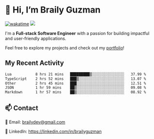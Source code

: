 # 👋 Hi, I’m Braily Guzman
[![wakatime](https://wakatime.com/badge/user/78b9a827-5162-4c58-9330-4ea970cf6de4.svg)](https://wakatime.com/@78b9a827-5162-4c58-9330-4ea970cf6de4)
![](https://komarev.com/ghpvc/?username=brailyguzman)

I'm a **Full-stack Software Engineer** with a passion for building impactful and user-friendly applications.

Feel free to explore my projects and check out my [portfolio](https://braily.dev)!


## My Recent Activity
<!--START_SECTION:waka-->

```txt
Lua           8 hrs 21 mins   █████████▒░░░░░░░░░░░░░░░   37.99 %
TypeScript    2 hrs 52 mins   ███▒░░░░░░░░░░░░░░░░░░░░░   13.07 %
Other         2 hrs 45 mins   ███░░░░░░░░░░░░░░░░░░░░░░   12.51 %
JSON          1 hr 59 mins    ██▒░░░░░░░░░░░░░░░░░░░░░░   09.08 %
Markdown      1 hr 57 mins    ██▒░░░░░░░░░░░░░░░░░░░░░░   08.92 %
```

<!--END_SECTION:waka-->

## 📫 Contact
📧 Email: brailydev@gmail.com

🔗 LinkedIn: https://linkedin.com/in/brailyguzman
